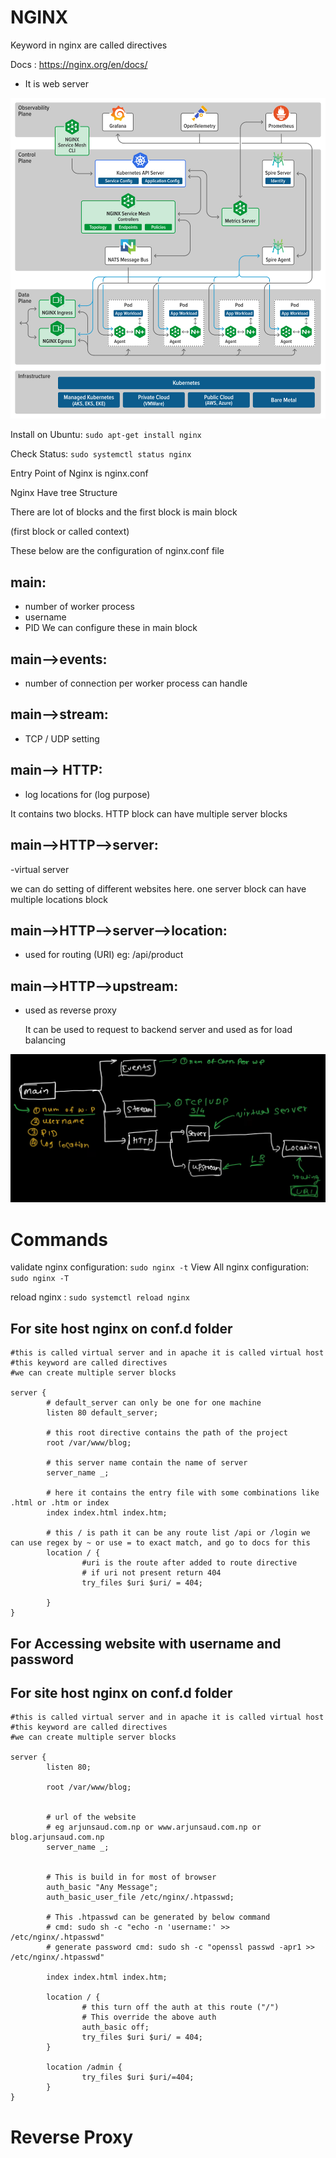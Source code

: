 # NGINX

Keyword in nginx are called directives

Docs : https://nginx.org/en/docs/

- It is web server

![Alt text](images/image.png)

Install on Ubuntu: `sudo apt-get install nginx`

Check Status: `sudo systemctl status nginx`

Entry Point of Nginx is nginx.conf

Nginx Have tree Structure

There are lot of blocks and the first block is main block

(first block or called context)

These below are the configuration of nginx.conf file

## main:

- number of worker process
- username
- PID
  We can configure these in main block

## main-->events:

- number of connection per worker process can handle

## main-->stream:

- TCP / UDP setting

## main--> HTTP:

- log locations for (log purpose)

It contains two blocks.
HTTP block can have multiple server blocks

## main-->HTTP-->server:

-virtual server

we can do setting of different websites here.
one server block can have multiple locations block

## main-->HTTP-->server-->location:

- used for routing (URI) eg: /api/product

## main-->HTTP-->upstream:

- used as reverse proxy

  It can be used to request to backend server and used as for load balancing

![Alt text](<images/Screenshot from 2023-11-15 12-32-08.png>)

# Commands

validate nginx configuration: `sudo nginx -t`
View All nginx configuration: `sudo nginx -T`

reload nginx : `sudo systemctl reload nginx`

## For site host nginx on conf.d folder

```
#this is called virtual server and in apache it is called virtual host
#this keyword are called directives
#we can create multiple server blocks

server {
        # default_server can only be one for one machine
        listen 80 default_server;

        # this root directive contains the path of the project
        root /var/www/blog;

        # this server name contain the name of server
        server_name _;

        # here it contains the entry file with some combinations like .html or .htm or index
        index index.html index.htm;

        # this / is path it can be any route list /api or /login we can use regex by ~ or use = to exact match, and go to docs for this
        location / {
                #uri is the route after added to route directive
                # if uri not present return 404
                try_files $uri $uri/ = 404;

        }
}
```

## For Accessing website with username and password

## For site host nginx on conf.d folder

```
#this is called virtual server and in apache it is called virtual host
#this keyword are called directives
#we can create multiple server blocks

server {
        listen 80;

        root /var/www/blog;


        # url of the website
        # eg arjunsaud.com.np or www.arjunsaud.com.np or blog.arjunsaud.com.np
        server_name _;


        # This is build in for most of browser
        auth_basic "Any Message";
        auth_basic_user_file /etc/nginx/.htpasswd;

        # This .htpasswd can be generated by below command
        # cmd: sudo sh -c "echo -n 'username:' >> /etc/nginx/.htpasswd"
        # generate password cmd: sudo sh -c "openssl passwd -apr1 >> /etc/nginx/.htpasswd"

        index index.html index.htm;

        location / {
                # this turn off the auth at this route ("/")
                # This override the above auth
                auth_basic off;
                try_files $uri $uri/ = 404;
        }

        location /admin {
                try_files $uri $uri/=404;
        }
}
```

# Reverse Proxy

